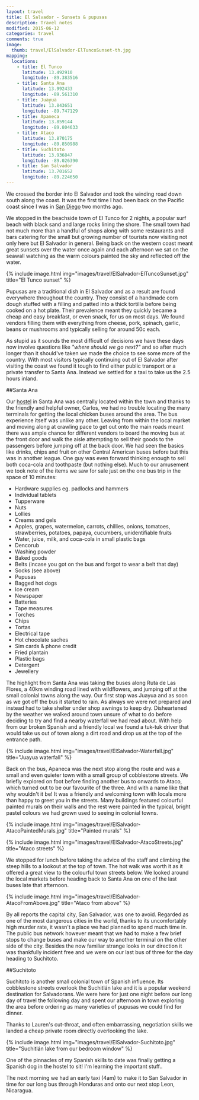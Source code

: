 ```yaml
---
layout: travel
title: El Salvador - Sunsets & pupusas
description: Travel notes
modified: 2015-06-12
categories: travel
comments: true
image:
  thumb: travel/ElSalvador-ElTuncoSunset-th.jpg
mapping:
  locations:
    - title: El Tunco
      latitude: 13.492910
      longitude: -89.383516
    - title: Santa Ana
      latitude: 13.992433
      longitude: -89.561310
    - title: Juayua
      latitude: 13.843651
      longitude: -89.747129
    - title: Apaneca
      latitude: 13.859144
      longitude: -89.804633
    - title: Ataco
      latitude: 13.870175
      longitude: -89.850988
    - title: Suchitoto
      latitude: 13.936847
      longitude: -89.026390
    - title: San Salvador
      latitude: 13.701652
      longitude: -89.224650
---
```


We crossed the border into El Salvador and took the winding road down south along the coast. It was the first time I had been back on the Pacific coast since I was in [San Diego](/travel/2015/04/16/sandiego) two months ago. 

We stopped in the beachside town of El Tunco for 2 nights, a popular surf beach with black sand and large rocks lining the shore. The small town had not much more than a handful of shops along with some restaurants and bars catering for the small but growing number of tourists now visiting not only here but El Salvador in general. Being back on the western coast meant great sunsets over the water once again and each afternoon we sat on the seawall watching as the warm colours painted the sky and reflected off the water.

{% include image.html img="images/travel/ElSalvador-ElTuncoSunset.jpg" title="El Tunco sunset" %}

Pupusas are a traditional dish in El Salvador and as a result are found everywhere throughout the country. They consist of a handmade corn dough stuffed with a filling and patted into a thick tortilla before being cooked on a hot plate. Their prevalence meant they quickly became a cheap and easy breakfast, or even snack, for us on most days. We found vendors filling them with everything from cheese, pork, spinach, garlic, beans or mushrooms and typically selling for around 50c each.

As stupid as it sounds the most difficult of decisions we have these days now involve questions like *"where should we go next?"* and so after much longer than it should've taken we made the choice to see some more of the country. With most visitors typically continuing out of El Salvador after visiting the coast we found it tough to find either public transport or a private transfer to Santa Ana. Instead we settled for a taxi to take us the 2.5 hours inland.

##Santa Ana

Our [hostel](http://www.hostalcasaverde.com) in Santa Ana was centrally located within the town and thanks to the friendly and helpful owner, Carlos, we had no trouble locating the many terminals for getting the local chicken buses around the area. The bus experience itself was unlike any other. Leaving from within the local market and moving along at crawling pace to get out onto the main roads meant there was ample chance for different vendors to board the moving bus at the front door and walk the aisle attempting to sell their goods to the passengers before jumping off at the back door. We had seen the basics like drinks, chips and fruit on other Central American buses before but this was in another league. One guy was even forward thinking enough to sell both coca-cola and toothpaste (but nothing else). Much to our amusement we took note of the items we saw for sale just on the one bus trip in the space of 10 minutes:

* Hardware supplies eg. padlocks and hammers
* Individual tablets 
* Tupperware
* Nuts
* Lollies
* Creams and gels
* Apples, grapes, watermelon, carrots, chillies, onions, tomatoes, strawberries, potatoes, papaya, cucumbers, unidentifiable fruits
* Water, juice, milk, and coca-cola in small plastic bags
* Dencorub
* Washing powder
* Baked goods
* Belts (incase you got on the bus and forgot to wear a belt that day)
* Socks (see above)
* Pupusas
* Bagged hot dogs
* Ice cream
* Newspaper
* Batteries
* Tape measures
* Torches
* Chips
* Tortas
* Electrical tape
* Hot chocolate saches
* Sim cards & phone credit
* Fried plantain
* Plastic bags
* Detergent
* Jewellery

The highlight from Santa Ana was taking the buses along Ruta de Las Flores, a 40km winding road lined with wildflowers, and jumping off at the small colonial towns along the way. Our first stop was Juayua and as soon as we got off the bus it started to rain. As always we were not prepared and instead had to take shelter under shop awnings to keep dry. Disheartened by the weather we walked around town unsure of what to do before deciding to try and find a nearby waterfall we had read about. With help from our broken Spanish and a friendly local we found a tuk-tuk driver that would take us out of town along a dirt road and drop us at the top of the entrance path.

{% include image.html img="images/travel/ElSalvador-Waterfall.jpg" title="Juayua waterfall" %}

Back on the bus, Apaneca was the next stop along the route and was a small and even quieter town with a small group of cobblestone streets. We briefly explored on foot before finding another bus to onwards to Ataco, which turned out to be our favourite of the three. And with a name like that why wouldn't it be! It was a friendly and welcoming town with locals more than happy to greet you in the streets. Many buildings featured colourful painted murals on their walls and the rest were painted in the typical, bright pastel colours we had grown used to seeing in colonial towns.

{% include image.html img="images/travel/ElSalvador-AtacoPaintedMurals.jpg" title="Painted murals" %}

{% include image.html img="images/travel/ElSalvador-AtacoStreets.jpg" title="Ataco streets" %}

We stopped for lunch before taking the advice of the staff and climbing the steep hills to a lookout at the top of town. The hot walk was worth it as it offered a great view to the colourful town streets below. We looked around the local markets before heading back to Santa Ana on one of the last buses late that afternoon.

{% include image.html img="images/travel/ElSalvador-AtacoFromAbove.jpg" title="Ataco from above" %}

By all reports the capital city, San Salvador, was one to avoid. Regarded as one of the most dangerous cities in the world, thanks to its uncomfortably high murder rate, it wasn't a place we had planned to spend much time in. The public bus network however meant that we had to make a few brief stops to change buses and make our way to another terminal on the other side of the city. Besides the now familiar strange looks in our direction it was thankfully incident free and we were on our last bus of three for the day heading to Suchitoto.

##Suchitoto

Suchitoto is another small colonial town of Spanish influence. Its cobblestone streets overlook the Suchitlán lake and it is a popular weekend destination for Salvadorans. We were here for just one night before our long day of travel the following day and spent our afternoon in town exploring the area before ordering as many varieties of pupusas we could find for dinner.

Thanks to Lauren's cut-throat, and often embarrassing, negotiation skills we landed a cheap private room directly overlooking the lake. 

{% include image.html img="images/travel/ElSalvador-Suchitoto.jpg" title="Suchitlán lake from our bedroom window" %}

One of the pinnacles of my Spanish skills to date was finally getting a Spanish dog in the hostel to sit! I'm learning the important stuff.. 

The next morning we had an early taxi (4am) to make it to San Salvador in time for our long bus through Honduras and onto our next stop Leon, Nicaragua.